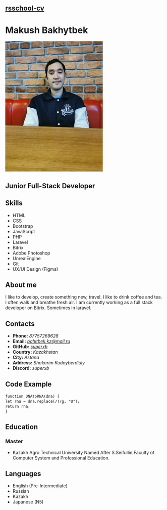 ## [rsschool-cv](https://github.com/superxb/rsschool-cv)

# Makush Bakhytbek

![Me](Me.jpeg)

## Junior Full-Stack Developer

## Skills
* HTML
* CSS
* Bootstrap
* JavaScript
* PHP
* Laravel
* Bitrix
* Adobe Photoshop
* UnrealEngine
* Git
* UX/UI Design (Figma)

## About me
I like to develop, create something new, travel. I like to drink coffee and tea. I often walk and breathe fresh air.
I am currently working as a full stack developer on Bitrix. Sometimes in laravel.

## Contacts

*  **Phone:** *87757269628*
*  **Email:** *bahitbek.kz@mail.ru*
*  **GitHub:** *[superxb](https://github.com/superxb)*
*  **Country:** *Kazakhstan*
*  **City:** *Astana*
*  **Address:** *Shakarim Kudayberdiuly*
*  **Discord:** *superxb*

## Code Example
```
function DNAtoRNA(dna) {
let rna = dna.replace(/T/g, "U");
return rna;
}
```

## Education
### Master
* Kazakh Agro Technical University Named After S.Seifullin,Faculty of Computer System and Professional Education.

## Languages
* English (Pre-Intermediate)
* Russian
* Kazakh
* Japanese (N5)